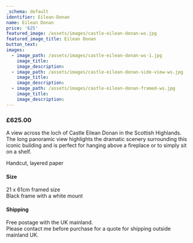 ```yaml
---
_schema: default
identifier: Eilean-Donan
name: Eilean Donan
price: '625'
featured_image: /assets/images/castle-eilean-donan-ws.jpg
featured_image_title: Eilean Donan
button_text:
images:
  - image_path: /assets/images/castle-eilean-donan-ws-1.jpg
    image_title:
    image_description:
  - image_path: /assets/images/castle-eilean-donan-side-view-ws.jpg
    image_title:
    image_description:
  - image_path: /assets/images/castle-eilean-donan-framed-ws.jpg
    image_title:
    image_description:
---
```

### **£625.00**

A view across the loch of Castle Eilean Donan in the Scottish Highlands. The long panoramic view highlights the dramatic scenery surrounding this iconic building and is perfect for hanging above a fireplace or to simply sit on a shelf.

Handcut, layered paper

#### Size

21 x 61cm framed size<br>Black frame with a white mount

#### Shipping

Free postage with the UK mainland.<br>Please contact me before purchase for a quote for shipping outside mainland UK.